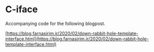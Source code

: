 # C-iface

Accompanying code for the following blogpost.

[https://blog.farnasirim.ir/2020/02/down-rabbit-hole-template-interface.html](https://blog.farnasirim.ir/2020/02/down-rabbit-hole-template-interface.html)

